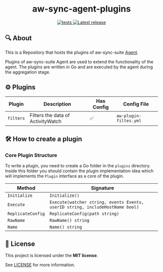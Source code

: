 <h1 align="center">aw-sync-agent-plugins</h1>
<p align="center">

   <a href="https://github.com/phrp720/aw-sync-agent-plugins/actions/workflows/tests.yaml?query=branch%3Amain">
    <img title="Tests" src="https://github.com/phrp720/aw-sync-agent-plugins/actions/workflows/tests.yaml/badge.svg?branch=main" alt="tests"/>
  </a>

  <a href="https://github.com/phrp720/aw-sync-agent-plugins/releases">
    <img title="Latest release" src="https://img.shields.io/github/v/release/phrp720/aw-sync-agent-plugins" alt="Latest release">
  </a>
</p>

## 🔍 About
This is a Repository that hosts the plugins of aw-sync-suite [Agent](https://github.com/phrp720/aw-sync-suite/blob/master/aw-sync-agent/README.md).

Plugins of aw-sync-suite Agent are used to extend the functionality of the agent. The plugins are written in Go and are executed by the agent during the aggregation stage.

## ⚙️ Plugins


| Plugin    | Description                       | Has Config | Config File            |
|-----------|-----------------------------------|------------|------------------------|
| `filters` | Filters the data of ActivityWatch | ✅          | `aw-plugin-filtes.yml` |



## 🛠️ How to create a plugin

### Core Plugin Structure

To write a plugin, you need to create a Go folder in the `plugins` directory.
Inside this  folder you should contain the plugin implementation idea which will implements the `Plugin` interface as a core of the plugin.



| Method            | Signature                                                                     |
|-------------------|-------------------------------------------------------------------------------|
| `Initialize`      | `Initialize()`                                                                |
| `Execute`         | `Execute(watcher string, events Events, userID string, includeHostName bool)` |
| `ReplicateConfig` | `ReplicateConfig(path string)`                                                |
| `RawName`         | `RawName() string`                                                            |
| `Name`            | `Name() string`                                                               |


## 📝 License

This project is licensed under the **MIT license**.

See [LICENSE](https://github.com/phrp720/aw-sync-suite/blob/master/LICENSE) for more information.